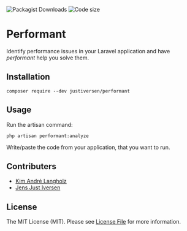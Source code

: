 ![Packagist Downloads](https://img.shields.io/packagist/dt/JustIversen/performant)
![Code size](https://img.shields.io/github/languages/code-size/JustIversen/performant)

# Performant

Identify performance issues in your Laravel application and have _performant_ help you solve them.

## Installation

`composer require --dev justiversen/performant`

## Usage

Run the artisan command:

`php artisan performant:analyze`

Write/paste the code from your application, that you want to run.


## Contributers

 - [Kim André Langholz](https://github.com/KimLangholz)
 - [Jens Just Iversen](https://github.com/JensJI)

## License
The MIT License (MIT). Please see [License File](LICENSE) for more information.
